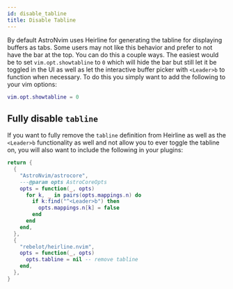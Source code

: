 ```yaml
---
id: disable_tabline
title: Disable Tabline
---
```


By default AstroNvim uses Heirline for generating the tabline for displaying buffers as tabs. Some users may not like this behavior and prefer to not have the bar at the top. You can do this a couple ways. The easiest would be to set `vim.opt.showtabline` to `0` which will hide the bar but still let it be toggled in the UI as well as let the interactive buffer picker with `<Leader>b` to function when necessary. To do this you simply want to add the following to your vim options:

```lua title="lua/config/options.lua" ins={1}
vim.opt.showtabline = 0
```

## Fully disable `tabline`

If you want to fully remove the `tabline` definition from Heirline as well as the `<Leader>b` functionality as well and not allow you to ever toggle the tabline on, you will also want to include the following in your plugins:

```lua title="lua/plugins/disable_tabline.lua"
return {
  {
    "AstroNvim/astrocore",
    ---@param opts AstroCoreOpts
    opts = function(_, opts)
      for k, _ in pairs(opts.mappings.n) do
        if k:find("^<Leader>b") then
          opts.mappings.n[k] = false
        end
      end
    end,
  },
  {
    "rebelot/heirline.nvim",
    opts = function(_, opts)
      opts.tabline = nil -- remove tabline
    end,
  },
}
```
